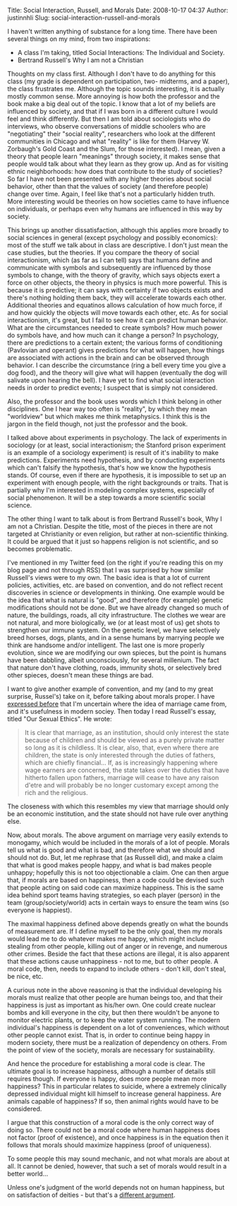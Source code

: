 Title: Social Interaction, Russell, and Morals
Date: 2008-10-17 04:37
Author: justinnhli
Slug: social-interaction-russell-and-morals

I haven't written anything of substance for a long time. There have been
several things on my mind, from two inspirations:

-   A class I'm taking, titled Social Interactions: The Individual and
    Society.
-   Bertrand Russell's Why I am not a Christian

Thoughts on my class first. Although I don't have to do anything for
this class (my grade is dependent on participation, two- midterms, and a
paper), the class frustrates me. Although the topic sounds interesting,
it is actually mostly common sense. More annoying is how both the
professor and the book make a big deal out of the topic. I know that a
lot of my beliefs are influenced by society, and that if I was born in a
different culture I would feel and think differently. But then I am told
about sociologists who do interviews, who observe conversations of
middle schoolers who are "negotiating" their "social reality",
researchers who look at the different communities in Chicago and what
"reality" is like for them (Harvey W. Zorbaugh's Gold Coast and the
Slum, for those interested). I mean, given a theory that people learn
"meanings" through society, it makes sense that people would talk about
what they learn as they grow up. And as for visiting ethnic
neighborhoods: how does that contribute to the study of societies? So
far I have not been presented with any higher theories about social
behavior, other than that the values of society (and therefore people)
change over time. Again, I feel like that's not a particularly hidden
truth. More interesting would be theories on how societies came to have
influence on individuals, or perhaps even why humans are influenced in
this way by society.

This brings up another dissatisfaction, although this applies more
broadly to social sciences in general (except psychology and possibly
economics): most of the stuff we talk about in class are descriptive. I
don't just mean the case studies, but the theories. If you compare the
theory of social interactionism, which (as far as I can tell) says that
humans define and communicate with symbols and subsequently are
influenced by those symbols to change, with the theory of gravity, which
says objects exert a force on other objects, the theory in physics is
much more powerful. This is because it is predictive; it can says with
certainty if two objects exists and there's nothing holding them back,
they will accelerate towards each other. Additional theories and
equatinos allows calculation of how much force, if and how quickly the
objects will move towards each other, etc. As for social interactionism,
it's great, but I fail to see how it can predict human behavior. What
are the circumstances needed to create symbols? How much power do
symbols have, and how much can it change a person? In psychology, there
are predictions to a certain extent; the various forms of conditioning
(Pavlovian and operant) gives predictions for what will happen, how
things are associated with actions in the brain and can be observed
through behavior. I can describe the circumstance (ring a bell every
time you give a dog food), and the theory will give what will happen
(eventually the dog will salivate upon hearing the bell). I have yet to
find what social interaction needs in order to predict events; I suspect
that is simply not considered.

Also, the professor and the book uses words which I think belong in
other disciplines. One I hear way too often is "reality", by which they
mean "worldview" but which makes me think metaphysics. I think this is
the jargon in the field though, not just the professor and the book.

I talked above about experiments in psychology. The lack of experiments
in sociology (or at least, social interactionism; the Stanford prison
experiment is an example of a sociology experiment) is result of it's
inability to make predictions. Experiments need hypothesis, and by
conducting experiments which can't falsify the hypothesis, that's how we
know the hypothesis stands. Of course, even if there are hypothesis, it
is impossible to set up an experiment with enough people, with the right
backgrounds or traits. That is partially why I'm interested in modeling
complex systems, especially of social phenomenon. It will be a step
towards a more scientific social science.

The other thing I want to talk about is from Bertrand Russell's book,
Why I am not a Christian. Despite the title, most of the pieces in there
are not targeted at Christianity or even religion, but rather at
non-scientific thinking. It could be argued that it just so happens
religion is not scientific, and so becomes problematic.

I've mentioned in my Twitter feed (on the right if you're reading this
on my blog page and not through RSS) that I was surprised by how similar
Russell's views were to my own. The basic idea is that a lot of current
policies, activities, etc. are based on convention, and do not reflect
recent discoveries in science or developments in thinking. One example
would be the idea that what is natural is "good", and therefore (for
example) genetic modifications should not be done. But we have already
changed so much of nature, the buildings, roads, all city
infrastructure. The clothes we wear are not natural, and more
biologically, we (or at least most of us) get shots to strengthen our
immune system. On the genetic level, we have selectively breed horses,
dogs, plants, and in a sense humans by marrying people we think are
handsome and/or intelligent. The last one is more properly evolution,
since we are modifying our own spieces, but the point is humans have
been dabbling, albeit unconsciously, for several millenium. The fact
that nature don't have clothing, roads, immunity shots, or selectively
bred other spieces, doesn't mean these things are bad.

I want to give another example of convention, and my (and to my great
surprise, Russel's) take on it, before talking about morals proper. I
have [expressed
before](http://ninghui48.blogspot.com/2008/05/marriage-and-society.html)
that I'm uncertain where the idea of marriage came from, and it's
usefulness in modern sociey. Then today I read Russell's essay, titled
"Our Sexual Ethics". He wrote:  

> It is clear that marriage, as an institution, should only interest the
> state because of children and should be viewed as a purely private
> matter so long as it is childless. It is clear, also, that, even where
> there are children, the state is only interested through the duties of
> fathers, which are chiefly financial... If, as is increasingly
> happening where wage earners are concerned, the state takes over the
> duties that have hitherto fallen upon fathers, marriage will cease to
> have any raison d'etre and will probably be no longer customary except
> among the rich and the religious.
> </p>

The closeness with which this resembles my view that marriage should
only be an economic institution, and the state should not have rule over
anything else.

Now, about morals. The above argument on marriage very easily extends to
monogamy, which would be included in the morals of a lot of people.
Morals tell us what is good and what is bad, and therefore what we
should and should not do. But, let me rephrase that (as Russell did),
and make a claim that what is good makes people happy, and what is bad
makes people unhappy; hopefully this is not too objectionable a claim.
One can then argue that, if morals are based on happiness, then a code
could be devised such that people acting on said code can maximize
happiness. This is the same idea behind sport teams having strategies,
so each player (person) in the team (group/society/world) acts in
certain ways to ensure the team wins (so everyone is happiest).

The maximal happiness defined above depends greatly on what the bounds
of measurement are. If I define myself to be the only goal, then my
morals would lead me to do whatever makes me happy, which might include
stealing from other people, killing out of anger or in revenge, and
numerous other crimes. Beside the fact that these actions are illegal,
it is also apparent that these actions cause unhappiness - not to me,
but to other people. A moral code, then, needs to expand to include
others - don't kill, don't steal, be nice, etc.

A curious note in the above reasoning is that the individual developing
his morals must realize that other people are human beings too, and that
their happiness is just as important as his/her own. One could create
nuclear bombs and kill everyone in the city, but then there wouldn't be
anyone to monitor electric plants, or to keep the water system running.
The modern individual's happiness is dependent on a lot of conveniences,
which without other people cannot exist. That is, in order to continue
being happy in modern society, there must be a realization of dependency
on others. From the point of view of the society, morals are necessary
for sustainability.

And hence the procedure for establishing a moral code is clear. The
ultimate goal is to increase happiness, although a number of details
still requires though. If everyone is happy, does more people mean more
happiness? This in particular relates to suicide, where a extremely
clinically depressed individual might kill himself to increase general
happiness. Are animals capable of happiness? If so, then animal rights
would have to be considered.

I argue that this construction of a moral code is the only correct way
of doing so. There could not be a moral code where human happiness does
not factor (proof of existence), and once happiness is in the equation
then it follows that morals should maximize happiness (proof of
uniqueness).

To some people this may sound mechanic, and not what morals are about at
all. It cannot be denied, however, that such a set of morals would
result in a better world...

Unless one's judgment of the world depends not on human happiness, but
on satisfaction of deities - but that's a [different
argument](http://ninghui48.blogspot.com/2008/03/problem-science-has-with-jesus-christ.html).

